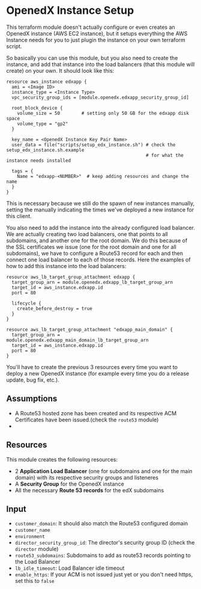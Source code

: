 # OpenedX Instance Setup

This terraform module doesn't actually configure or even creates an OpenedX instance (AWS EC2
instance), but it setups everything the AWS Instance needs for you to just plugin the instance
on your own terraform script.

So basically you can use this module, but you also need to create the instance, and add that 
instance into the load balancers (that this module will create) on your own. It should look like this:

    resource aws_instance edxapp {
      ami = <Image ID>
      instance_type = <Instance Type>
      vpc_security_group_ids = [module.openedx.edxapp_security_group_id]
    
      root_block_device {
        volume_size = 50        # setting only 50 GB for the edxapp disk space
        volume_type = "gp2"
      }
    
      key_name = <OpenedX Instance Key Pair Name>
      user_data = file("scripts/setup_edx_instance.sh") # check the setup_edx_instance.sh.example
                                                        # for what the instance needs installed
    
      tags = {
        Name = "edxapp-<NUMBER>"  # keep adding resources and change the name
      }
    }
    
This is necessary because we still do the spawn of new instances manually, setting the <NUMBER>
manually indicating the times we've deployed a new instance for this client.

You also need to add the instance into the already configured load balancer. We are actually
creating two load balancers, one that points to all subdomains, and another one for the root domain.
We do this because of the SSL certificates we issue (one for the root domain and one for all 
subdomains), we have to configure a Route53 record for each and then connect one load balancer to
each of those records. Here the examples of how to add this instance into the load balancers:

    resource aws_lb_target_group_attachment edxapp {
      target_group_arn = module.openedx.edxapp_lb_target_group_arn
      target_id = aws_instance.edxapp.id
      port = 80
    
      lifecycle {
        create_before_destroy = true
      }
    }
    
    resource aws_lb_target_group_attachment "edxapp_main_domain" {
      target_group_arn = module.openedx.edxapp_main_domain_lb_target_group_arn
      target_id = aws_instance.edxapp.id
      port = 80
    }

You'll have to create the previous 3 resources every time you want to deploy a new OpenedX instance
(for example every time you do a release update, bug fix, etc.).

## Assumptions

- A Route53 hosted zone has been created and its respective ACM Certificates have been issued.(check 
the `route53` module)
- 

## Resources

This module creates the following resources:

- 2 **Application Load Balancer** (one for subdomains and one for the main domain) with its 
respective security groups and listeneres
- A **Security Group** for the OpenedX instance
- All the necessary **Route 53 records** for the edX subdomains

## Input

- `customer_domain`: It should also match the Route53 configured domain
- `customer_name`
- `environment`
- `director_security_group_id`: The director's security group ID (check the `director` module)
- `route53_subdomains`: Subdomains to add as route53 records pointing to the Load Balancer
- `lb_idle_timeout`: Load Balancer idle timeout
- `enable_https`: If your ACM is not issued just yet or you don't need https, set this to `false`  
